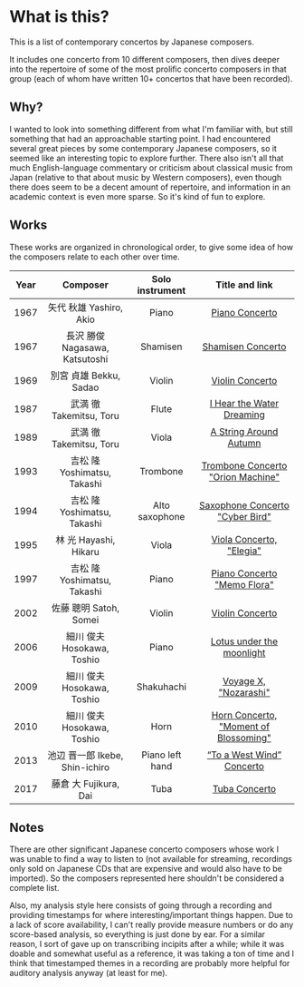 # What is this?

This is a list of contemporary concertos by Japanese composers.

It includes one concerto from 10 different composers, then dives deeper
into the repertoire of some of the most prolific concerto composers in
that group (each of whom have written 10+ concertos that have been recorded).

## Why?

I wanted to look into something different from what I'm familiar with,
but still something that had an approachable starting point.
I had encountered several great pieces by some contemporary Japanese
composers, so it seemed like an interesting topic to explore further.
There also isn't all that much English-language commentary or criticism about
classical music from Japan (relative to that about music by Western composers),
even though there does seem to be a decent amount of repertoire, and
information in an academic context is even more sparse.
So it's kind of fun to explore.

## Works

These works are organized in chronological order, to give some idea of
how the composers relate to each other over time.

Year |              Composer             | Solo instrument | Title and link
:--: | :-------------------------------: | :-------------: | :------------:
1967 | 矢代 秋雄 Yashiro, Akio            | Piano           | [Piano Concerto](./concertos/08-yashiro-piano-concerto.md)
1967 | 長沢 勝俊 Nagasawa, Katsutoshi     | Shamisen        | [Shamisen Concerto](./concertos/06-nagasawa-shamisen-concerto.md)
1969 | 別宮 貞雄 Bekku, Sadao             | Violin          | [Violin Concerto](./concertos/05-bekku-violin-concerto.md)
1987 | 武満 徹 Takemitsu, Toru            | Flute           | [I Hear the Water Dreaming](./concertos/12-takemitsu-water-dreaming.md)
1989 | 武満 徹 Takemitsu, Toru            | Viola           | [A String Around Autumn](./concertos/02-takemitsu-a-string-around-autumn.md)
1993 | 吉松 隆 Yoshimatsu, Takashi        | Trombone        | [Trombone Concerto "Orion Machine"](./concertos/15-yoshimatsu-orion-machine.md)
1994 | 吉松 隆 Yoshimatsu, Takashi        | Alto saxophone  | [Saxophone Concerto "Cyber Bird"](./concertos/01-yoshimatsu-cyberbird.md)
1995 | 林 光 Hayashi, Hikaru              | Viola           | [Viola Concerto, "Elegia"](./concertos/11-hayashi-viola-concerto-elegia.md)
1997 | 吉松 隆 Yoshimatsu, Takashi        | Piano           | [Piano Concerto "Memo Flora"](./concertos/13-yoshimatsu-memo-flora.md)
2002 | 佐藤 聰明 Satoh, Somei             | Violin          | [Violin Concerto](./concertos/10-satoh-violin-concerto.md)
2006 | 細川 俊夫 Hosokawa, Toshio         | Piano           | [Lotus under the moonlight](./concertos/09-hosokawa-lotus-under-the-moonlight.md)
2009 | 細川 俊夫 Hosokawa, Toshio         | Shakuhachi      | [Voyage X, "Nozarashi"](./concertos/04-hosokawa-voyage-x.md)
2010 | 細川 俊夫 Hosokawa, Toshio         | Horn            | [Horn Concerto, "Moment of Blossoming"](./concertos/07-hosokawa-moment-of-blossoming.md)
2013 | 池辺 晋一郎 Ikebe, Shin-ichiro     | Piano left hand | [“To a West Wind” Concerto](./concertos/03-ikebe-to-a-west-wind.md)
2017 | 藤倉 大 Fujikura, Dai              | Tuba            | [Tuba Concerto](./concertos/14-fujikura-tuba-concerto.md)

## Notes

There are other significant Japanese concerto composers whose work I was
unable to find a way to listen to (not available for streaming, recordings only
sold on Japanese CDs that are expensive and would also have to be imported).
So the composers represented here shouldn't be considered a complete list.

Also, my analysis style here consists of going through a recording and
providing timestamps for where interesting/important things happen.
Due to a lack of score availability, I can't really provide measure
numbers or do any score-based analysis, so everything is just done by ear.
For a similar reason, I sort of gave up on transcribing incipits after a while;
while it was doable and somewhat useful as a reference, it was taking a
ton of time and I think that timestamped themes in a recording are probably
more helpful for auditory analysis anyway (at least for me).
